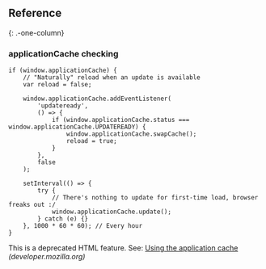 Reference
---------

{: .-one-column}

### applicationCache checking

    if (window.applicationCache) {
        // "Naturally" reload when an update is available
        var reload = false;

        window.applicationCache.addEventListener(
            'updateready',
            () => {
                if (window.applicationCache.status === window.applicationCache.UPDATEREADY) {
                    window.applicationCache.swapCache();
                    reload = true;
                }
            },
            false
        );

        setInterval(() => {
            try {
                // There's nothing to update for first-time load, browser freaks out :/
                window.applicationCache.update();
            } catch (e) {}
        }, 1000 * 60 * 60); // Every hour
    }

This is a deprecated HTML feature. See: [Using the application cache](https://developer.mozilla.org/en-US/docs/HTML/Using_the_application_cache) *(developer.mozilla.org)*
